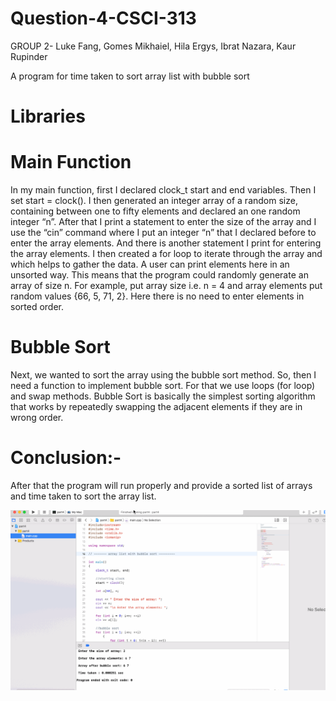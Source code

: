 # Question-4-CSCI-313
GROUP 2- Luke Fang, Gomes Mikhaiel, Hila Ergys, Ibrat Nazara, Kaur Rupinder

A program for time taken to sort array list with bubble sort

# Libraries 


# Main Function
In my main function, first I declared clock_t start and end variables. Then I set start = clock(). I then generated an integer array of a random size, containing between one to fifty elements and declared an one random integer “n”. After that I print a statement to enter the size of the array and I use the “cin” command where I put an integer “n” that I declared before to enter the array elements. And there is another statement I print for entering the array elements. I then created a for loop to iterate through the array and which helps to gather the data. A user can print elements here in an unsorted way. This means that the program could randomly generate an array of size n. For example, put array size i.e. n = 4 and array elements put random values {66, 5, 71, 2}. Here there is no need to enter elements in sorted order. 



# Bubble Sort
Next, we wanted to sort the array using the bubble sort method. So, then I need a function to implement bubble sort. For that we use loops (for loop) and swap methods. Bubble Sort is basically the simplest sorting algorithm that works by repeatedly swapping the adjacent elements if they are in wrong order. 
  


# Conclusion:- 
After that the program will run properly and provide a sorted list of arrays and time taken to sort the array list.

![](part-4.gif)
